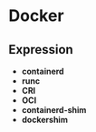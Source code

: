 # Docker

## Expression

* **containerd**
* **runc**
* **CRI**
* **OCI**
* **containerd-shim**
* **dockershim**

